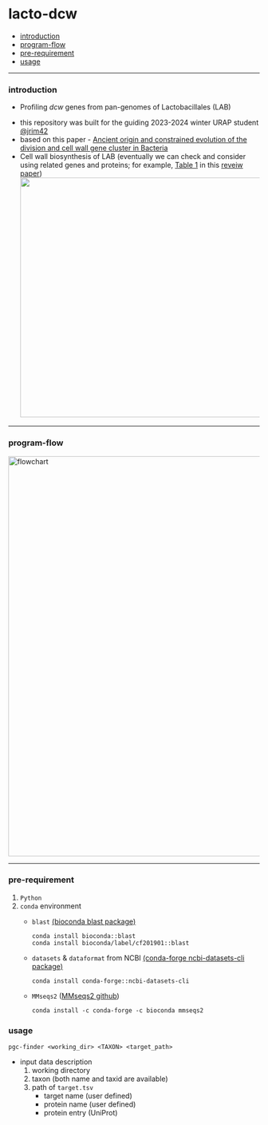 # lacto-dcw

- [introduction](#introduction)
- [program-flow](#program-flow)
- [pre-requirement](#pre-requirement)
- [usage](#usage)

---

### introduction

- Profiling _dcw_ genes from pan-genomes of Lactobacillales (LAB)

* this repository was built for the guiding 2023-2024 winter URAP student [@jrim42](https://github.com/jrim42)
* based on this paper - [Ancient origin and constrained evolution of the division and cell wall gene cluster in Bacteria](https://www.nature.com/articles/s41564-022-01257-y)
* Cell wall biosynthesis of LAB (eventually we can check and consider using related genes and proteins; for example, [Table 1](https://microbialcellfactories.biomedcentral.com/articles/10.1186/1475-2859-13-S1-S9/tables/1) in this [reveiw paper](https://microbialcellfactories.biomedcentral.com/articles/10.1186/1475-2859-13-S1-S9))
  <br>
  <img width=640 height = 480 src="https://media.springernature.com/lw685/springer-static/image/art%3A10.1186%2F1475-2859-13-S1-S9/MediaObjects/12934_2014_Article_1029_Fig2_HTML.jpg?as=webp">

---
### program-flow

<img width="801" alt="flowchart" src="https://github.com/logcossin/lacto-dcw/assets/90167645/db6e78d4-16b2-4a18-925d-c3dbb6fb3494">

---

### pre-requirement

  1. `Python`
  2. `conda` environment
      - `blast` [(bioconda blast package)](https://anaconda.org/bioconda/blast)
        ```
        conda install bioconda::blast
        conda install bioconda/label/cf201901::blast
        ```
      - `datasets` & `dataformat` from NCBI [(conda-forge ncbi-datasets-cli package)](https://anaconda.org/conda-forge/ncbi-datasets-cli)
        
          ```
          conda install conda-forge::ncbi-datasets-cli
          ```
      - `MMseqs2` ([MMseqs2 github](https://github.com/soedinglab/MMseqs2))
        ```
        conda install -c conda-forge -c bioconda mmseqs2
        ```

### usage
  ```
  pgc-finder <working_dir> <TAXON> <target_path>
  ```
  
  - input data description
     1. working directory
     2. taxon (both name and taxid are available)
     3. path of `target.tsv`
         - target name (user defined)
         - protein name (user defined)
         - protein entry (UniProt) 

